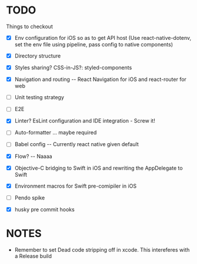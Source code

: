 # TODO
Things to checkout

- [x] Env configuration for iOS so as to get API host (Use react-native-dotenv, set the env file using pipeline, pass config to native components)
- [x] Directory structure
- [x] Styles sharing? CSS-in-JS?: styled-components
- [x] Navigation and routing -- React Navigation for iOS and react-router for web
- [ ] Unit testing strategy
- [ ] E2E
- [x] Linter? EsLint configuration and IDE integration - Screw it!
- [ ] Auto-formatter ... maybe required
- [ ] Babel config -- Currently react native given default
- [x] Flow? -- Naaaa
- [x] Objective-C bridging to Swift in iOS and rewriting the AppDelegate to Swift
- [x] Environment macros for Swift pre-comipiler in iOS
- [ ] Pendo spike
- [x] husky pre commit hooks


# NOTES
- Remember to set Dead code stripping off in xcode. This intereferes with a Release build
